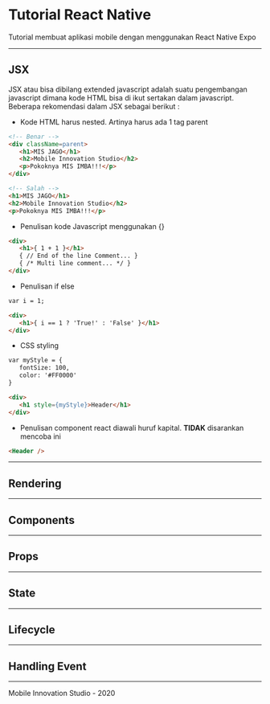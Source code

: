 # Tutorial React Native
Tutorial membuat aplikasi mobile dengan menggunakan React Native Expo

***
## JSX
JSX atau bisa dibilang extended javascript adalah suatu pengembangan javascript dimana kode HTML bisa di ikut sertakan dalam javascript. Beberapa rekomendasi dalam JSX sebagai berikut :
- Kode HTML harus nested. Artinya harus ada 1 tag parent
```html
<!-- Benar -->
<div className=parent>
   <h1>MIS JAGO</h1>
   <h2>Mobile Innovation Studio</h2>
   <p>Pokoknya MIS IMBA!!!</p>
</div>

<!-- Salah -->
<h1>MIS JAGO</h1>
<h2>Mobile Innovation Studio</h2>
<p>Pokoknya MIS IMBA!!!</p>
```
- Penulisan kode Javascript menggunakan {}
```html
<div>
   <h1>{ 1 + 1 }</h1>
   { // End of the line Comment... }
   { /* Multi line comment... */ }
</div>
```
- Penulisan if else
```html
var i = 1;

<div>
   <h1>{ i == 1 ? 'True!' : 'False' }</h1>
</div>
```
- CSS styling
```html
var myStyle = {
   fontSize: 100,
   color: '#FF0000'
}

<div>
   <h1 style={myStyle}>Header</h1>
</div>
```
- Penulisan component react diawali huruf kapital. **TIDAK** disarankan mencoba ini
```html
<Header />
```

***
## Rendering
***
## Components
***
## Props
***
## State
***
## Lifecycle
***
## Handling Event
***

Mobile Innovation Studio - 2020

